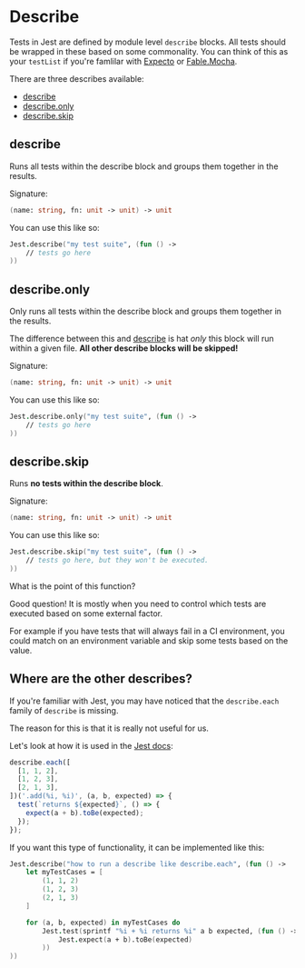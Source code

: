 # Describe

Tests in Jest are defined by module level `describe` blocks. 
All tests should be wrapped in these based on some commonality. 
You can think of this as your `testList` if you're famlilar 
with [Expecto] or [Fable.Mocha].

There are three describes available:
* [describe](#describe-2)
* [describe.only](#describeonly)
* [describe.skip](#describeskip)

## describe

Runs all tests within the describe block and groups them 
together in the results.

Signature: 
```fsharp 
(name: string, fn: unit -> unit) -> unit
```

You can use this like so:

```fsharp
Jest.describe("my test suite", (fun () ->
    // tests go here
))
```

## describe.only

Only runs all tests within the describe block and groups 
them together in the results.

The difference between this and [describe](#describe-2) is 
hat *only* this block will
run within a given file. __All other describe blocks will be 
skipped!__

Signature: 
```fsharp 
(name: string, fn: unit -> unit) -> unit
```

You can use this like so:

```fsharp
Jest.describe.only("my test suite", (fun () ->
    // tests go here
))
```

## describe.skip

Runs __no tests within the describe block__.

Signature: 
```fsharp 
(name: string, fn: unit -> unit) -> unit
```

You can use this like so:

```fsharp
Jest.describe.skip("my test suite", (fun () ->
    // tests go here, but they won't be executed.
))
```

What is the point of this function?

Good question! It is mostly when you need to control which
tests are executed based on some external factor.

For example if you have tests that will always fail in a CI
environment, you could match on an environment variable and
skip some tests based on the value.

## Where are the other describes?

If you're familiar with Jest, you may have noticed that 
the `describe.each` family of `describe` is missing.

The reason for this is that it is really not useful for us.

Let's look at how it is used in the [Jest docs]:

```js
describe.each([
  [1, 1, 2],
  [1, 2, 3],
  [2, 1, 3],
])('.add(%i, %i)', (a, b, expected) => {
  test(`returns ${expected}`, () => {
    expect(a + b).toBe(expected);
  });
});
```

If you want this type of functionality, it can be implemented like this:

```fsharp
Jest.describe("how to run a describe like describe.each", (fun () ->
    let myTestCases = [
        (1, 1, 2)
        (1, 2, 3)
        (2, 1, 3)
    ]

    for (a, b, expected) in myTestCases do
        Jest.test(sprintf "%i + %i returns %i" a b expected, (fun () ->
            Jest.expect(a + b).toBe(expected)    
        ))
))
```

[Expecto]: https://github.com/haf/expecto
[Fable.Mocha]: https://github.com/Zaid-Ajaj/Fable.Mocha
[Jest docs]: https://jestjs.io/docs/en/api#describeeachtablename-fn-timeout
